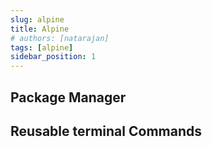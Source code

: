 ```yaml
---
slug: alpine
title: Alpine
# authors: [natarajan]
tags: [alpine]
sidebar_position: 1
---
```


## Package Manager

## Reusable terminal Commands

